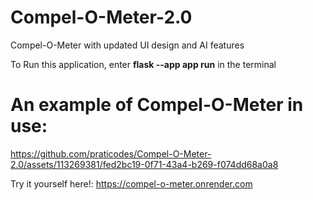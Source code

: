 # Compel-O-Meter-2.0
Compel-O-Meter with updated UI design and AI features

To Run this application, enter <strong>flask --app app run</strong> in the terminal

# An example of Compel-O-Meter in use:
https://github.com/praticodes/Compel-O-Meter-2.0/assets/113269381/fed2bc19-0f71-43a4-b269-f074dd68a0a8

Try it yourself here!: https://compel-o-meter.onrender.com
